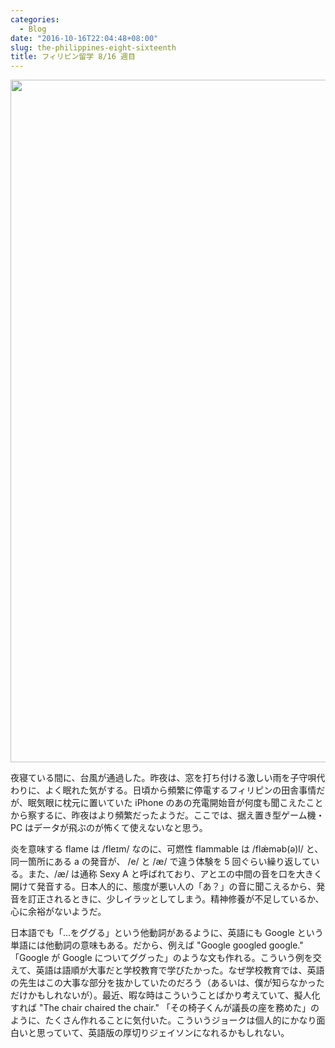 ```yaml
---
categories:
  - Blog
date: "2016-10-16T22:04:48+08:00"
slug: the-philippines-eight-sixteenth
title: フィリピン留学 8/16 週目
---
```


<img alt="" src="/images/2016/10/the-philippines-eight-sixteenth.jpg" width="1456" height="1092">

夜寝ている間に、台風が通過した。昨夜は、窓を打ち付ける激しい雨を子守唄代わりに、よく眠れた気がする。日頃から頻繁に停電するフィリピンの田舎事情だが、眠気眼に枕元に置いていた iPhone のあの充電開始音が何度も聞こえたことから察するに、昨夜はより頻繁だったようだ。ここでは、据え置き型ゲーム機・PC はデータが飛ぶのが怖くて使えないなと思う。

炎を意味する flame は /fleɪm/ なのに、可燃性 flammable は /flǽməb(ə)l/ と、同一箇所にある a の発音が、 /e/ と /æ/ で違う体験を 5 回ぐらい繰り返している。また、/æ/ は通称 Sexy A と呼ばれており、アとエの中間の音を口を大きく開けて発音する。日本人的に、態度が悪い人の「あ？」の音に聞こえるから、発音を訂正されるときに、少しイラッとしてしまう。精神修養が不足しているか、心に余裕がないようだ。

日本語でも「...をググる」という他動詞があるように、英語にも Google という単語には他動詞の意味もある。だから、例えば "Google googled google." 「Google が Google についてググった」のような文も作れる。こういう例を交えて、英語は語順が大事だと学校教育で学びたかった。なぜ学校教育では、英語の先生はこの大事な部分を抜かしていたのだろう（あるいは、僕が知らなかっただけかもしれないが）。最近、暇な時はこういうことばかり考えていて、擬人化すれば "The chair chaired the chair." 「その椅子くんが議長の座を務めた」のように、たくさん作れることに気付いた。こういうジョークは個人的にかなり面白いと思っていて、英語版の厚切りジェイソンになれるかもしれない。
